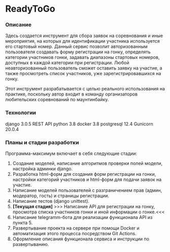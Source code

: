 # ReadyToGo
### Описание
Здесь создается инструмент для сбора заявок на соревнования и иные мероприятия,
на которых для идентификации участника используется его стартовый номер.
Данный сервис позволит авторизованным пользователя создавать форму регистрации на гонку,
определять категории участников гонки, задавать диапазоны стартовых номеров,
доступных в каждой категории при регистрации.
Любой неавторизованный пользователь сможет оставить заявку на участие, 
а также просмотреть список участников, уже зарегистрировавшихся на гонку.

Этот инструмент разрабатывается с целью реального использования на практике,
поскольку автор входит в команду организаторов любительских соревнований
по маунтинбайку.

### Технологии
django 3.0.5
REST API
python 3.8
docker 3.8
postgresql 12.4
Gunicorn 20.0.4


### Планы и стадии разработки
Программа-максимум включает в себя следующие стадии:
1. Создание моделей, написание алгоритмов проверки полей модели, настройка админки django.  
2. Разработка html-форм для создания форм регистрации на гонки, настройки категорий участников и html-форм для подачи заявок на участие.
3. Написание моделей пользователей  с разграничением прав (админ, модератор, гость) и страницы регистрации.
4. Написание тестов (django unittest).
5. **[Текущая стадия]** >>> Написание API для регистрации на гонку, просмотра списка участников гонки и иной информации о гонке.<<<
6. Написание telegramm-бота для реализации функционала API из пункта 5.
7. Развертывание проекта на сервере при помощи Docker и автоматизация этого процесса посредством Git Actions.
8. Оформление описания функционала сервиса и инструкции по развертыванию.

